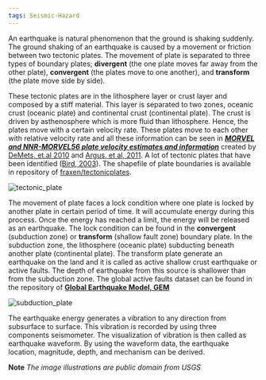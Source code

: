 ```yaml
---
tags: Seismic-Hazard
---
```


An earthquake is natural phenomenon that the ground is shaking suddenly. The ground shaking of an earthquake is caused by a movement or friction between two tectonic plates. The movement of plate is separated to three types of boundary plates; **divergent** (the one plate moves far away from the other plate), **convergent** (the plates move to one another), and **transform** (the plate move side by side).

These tectonic plates are in the lithosphere layer or crust layer and composed by a stiff material. This layer is separated to two zones, oceanic crust (oceanic plate) and continental crust (continental plate). The crust is driven by asthenosphere which is more fluid than lithosphere. Hence, the plates move with a certain velocity rate. These plates move to each other with relative velocity rate and all these information can be seen in [_**MORVEL and NNR-MORVEL56 plate velocity estimates and information**_](http://www.geology.wisc.edu/~chuck/MORVEL/) created by [DeMets, et.al 2010](https://academic.oup.com/gji/article-abstract/181/1/1/713644) and [Argus, et al, 2011](https://agupubs.onlinelibrary.wiley.com/doi/abs/10.1029/2011gc003751).  A lot of tectonic plates that have been identified ([Bird, 2003](https://scholar.google.se/scholar?cluster=1268723667321132798)). The shapefile of plate boundaries is available in repository of [fraxen/tectonicplates](https://github.com/fraxen/tectonicplates?tab=readme-ov-file).

![tectonic_plate](https://d9-wret.s3.us-west-2.amazonaws.com/assets/palladium/production/s3fs-public/styles/full_width/public/thumbnails/image/eq-ed-plates.gif?itok=xs3iX4js)

The movement of plate faces a lock condition where one plate is locked by another plate in certain period of time. It will accumulate energy during this process. Once the energy has reached a limit, the energy will be released as an earthquake. The lock condition can be found in the **convergent** (subduction zone) or **transform** (shallow fault zone) boundary plate. In the subduction zone, the lithosphere (oceanic plate) subducting beneath another plate (continental plate). The transform plate generate an earthquake on the land and it is called as active shallow crust earthquake or active faults. The depth of earthquake from this source is shallower than from the subduction zone. The global active faults dataset can be found in the repository of [**Global Earthquake Model, GEM**](https://github.com/GEMScienceTools/gem-global-active-faults)

![subduction_plate](https://d9-wret.s3.us-west-2.amazonaws.com/assets/palladium/production/s3fs-public/styles/full_width/public/media/images/szs-workshop.png?itok=w78SkQok)

The earthquake energy generates a vibration to any direction from subsurface to surface. This vibration is recorded by using three components seismometer. The visualization of vibration is then called as earthquake waveform. By using the waveform data, the earthquake location, magnitude, depth, and mechanism can be derived.

**Note**
_The image illustrations are public domain from USGS_
